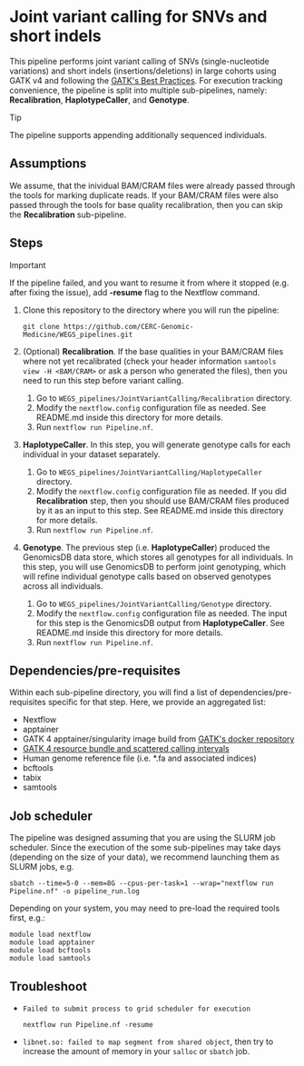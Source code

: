 # Joint variant calling for SNVs and short indels

This pipeline performs joint variant calling of SNVs (single-nucleotide variations) and short indels (insertions/deletions) in large cohorts using GATK v4 and following the [GATK's Best Practices](https://gatk.broadinstitute.org/hc/en-us/articles/360035535932-Germline-short-variant-discovery-SNPs-Indels). For execution tracking convenience, the pipeline is split into multiple sub-pipelines, namely: **Recalibration**, **HaplotypeCaller**, and **Genotype**.

> [!TIP]
> The pipeline supports appending additionally sequenced individuals.

## Assumptions

We assume, that the inividual BAM/CRAM files were already passed through the tools for marking duplicate reads. If your BAM/CRAM files were also passed through the tools for base quality recalibration, then you can skip the **Recalibration** sub-pipeline.

## Steps

> [!IMPORTANT]  
> If the pipeline failed, and you want to resume it from where it stopped (e.g. after fixing the issue), add **-resume** flag to the Nextflow command.

1. Clone this repository to the directory where you will run the pipeline:
   ```
   git clone https://github.com/CERC-Genomic-Medicine/WEGS_pipelines.git
   ```

2. (Optional) **Recalibration**. If the base qualities in your BAM/CRAM files where not yet recalibrated (check your header information ```samtools view -H <BAM/CRAM>``` or ask a person who generated the files), then you need to run this step before variant calling.
   1. Go to ```WEGS_pipelines/JointVariantCalling/Recalibration``` directory.
   2. Modify the ```nextflow.config``` configuration file as needed. See README.md inside this directory for more details.
   3. Run ```nextflow run Pipeline.nf```.

3. **HaplotypeCaller**. In this step, you will generate genotype calls for each individual in your dataset separately.
   1. Go to ```WEGS_pipelines/JointVariantCalling/HaplotypeCaller``` directory.
   2. Modify the ```nextflow.config``` configuration file as needed. If you did **Recalibration** step, then you should use BAM/CRAM files produced by it as an input to this step. See README.md inside this directory for more details.
   3. Run ```nextflow run Pipeline.nf```.
  
4. **Genotype**. The previous step (i.e. **HaplotypeCaller**) produced the GenomicsDB data store, which stores all genotypes for all individuals. In this step, you will use GenomicsDB to perform joint genotyping, which will refine individual genotype calls based on observed genotypes across all individuals.
   1. Go to ```WEGS_pipelines/JointVariantCalling/Genotype``` directory.
   2. Modify the ```nextflow.config``` configuration file as needed. The input for this step is the GenomicsDB output from **HaplotypeCaller**. See README.md inside this directory for more details.
   3. Run ```nextflow run Pipeline.nf```.
  
## Dependencies/pre-requisites

Within each sub-pipeline directory, you will find a list of dependencies/pre-requisites specific for that step. Here, we provide an aggregated list:
* Nextflow
* apptainer
* GATK 4 apptainer/singularity image build from [GATK's docker repository](https://hub.docker.com/r/broadinstitute/gatk/) 
* [GATK 4 resource bundle and scattered calling intervals](https://gatk.broadinstitute.org/hc/en-us/articles/360035890811-Resource-bundle)
* Human genome reference file (i.e. *.fa and associated indices)
* bcftools
* tabix
* samtools

## Job scheduler

The pipeline was designed assuming that you are using the SLURM job scheduler.
Since the execution of the some sub-pipelines may take days (depending on the size of your data), we recommend launching them as SLURM jobs, e.g.
```
sbatch --time=5-0 --mem=8G --cpus-per-task=1 --wrap="nextflow run Pipeline.nf" -o pipeline_run.log
```

Depending on your system, you may need to pre-load the required tools first, e.g.:
```
module load nextflow
module load apptainer
module load bcftools
module load samtools
```

## Troubleshoot
* `Failed to submit process to grid scheduler for execution`
   ```
   nextflow run Pipeline.nf -resume
   ```
   
* `libnet.so: failed to map segment from shared object`, then try to increase the amount of memory in your `salloc` or `sbatch` job.

